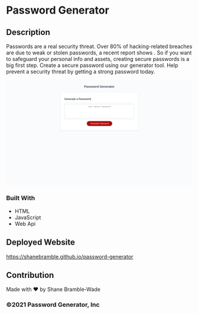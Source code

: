 # Password Generator

## Description

Passwords are a real security threat. Over 80% of hacking-related breaches are 
due to weak or stolen passwords, a recent report shows . So if you want to safeguard 
your personal info and assets, creating secure passwords is a big first step. Create 
a secure password using our generator tool. Help prevent a security threat by getting 
a strong password today.

![Alt text](assets/password-pic.png "Working Password Generator")

### Built With

* HTML
* JavaScript
* Web Api

## Deployed Website

<https://shanebramble.github.io/password-generator>

## Contribution

Made with ❤️ by Shane Bramble-Wade

### ©️2021 Password Generator, Inc
